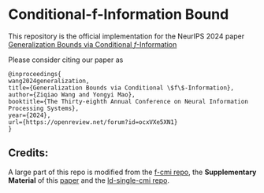 # Conditional-f-Information Bound

This repository is the official implementation for the NeurIPS 2024 paper [Generalization Bounds via Conditional $f$-Information](https://openreview.net/pdf?id=ocxVXe5XN1)

Please consider citing our paper as

```
@inproceedings{
wang2024generalization,
title={Generalization Bounds via Conditional \$f\$-Information},
author={Ziqiao Wang and Yongyi Mao},
booktitle={The Thirty-eighth Annual Conference on Neural Information Processing Systems},
year={2024},
url={https://openreview.net/forum?id=ocxVXe5XN1}
}
```

## Credits:

A large part of this repo is modified from the [f-cmi repo](https://github.com/hrayrhar/f-CMI), the **Supplementary Material** of this [paper](https://openreview.net/forum?id=GRd5UCkkXcV) and the [ld-single-cmi repo](https://github.com/ZiqiaoWangGeothe/ld-single-CMI).